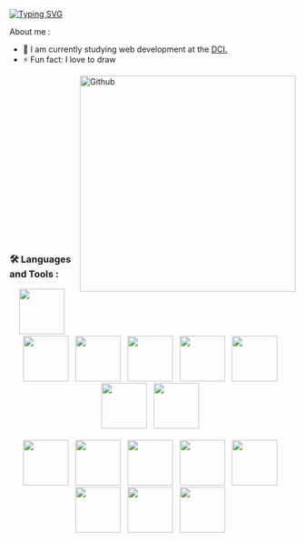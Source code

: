 
[![Typing SVG](https://readme-typing-svg.demolab.com?font=cyber+city&size=24&pause=1000&color=1BE9BA&width=435&height=100&lines=Hi%2C+my+name+is+Oscar+;I'm+a+beginner+web+developer)](https://git.io/typing-svg)

About me :

- 🌱  I am currently studying web development at the [DCI.](https://digitalcareerinstitute.org/)
- ⚡  Fun fact: I love to draw


<img width=380 align="right" alt="Github"
src="https://raw.githubusercontent.com/Rishabh2804/Rishabh2804/master/Resources/Developer.gif" 
/> 
<br>
<br>
<br>
<br>
<br>
<br>
<br>
<br>
<br>
<br>
<br>
<br>
<br>
<br>
<br>
<br>
<br>
### :hammer_and_wrench: Languages and Tools :
<div id="languages" align="center">
  <img src="https://cdn.jsdelivr.net/gh/devicons/devicon/icons/linux/linux-plain.svg" width="80" height="80"/>&nbsp;&nbsp;
  <img src="https://cdn.jsdelivr.net/gh/devicons/devicon/icons/amazonwebservices/amazonwebservices-original-wordmark.svg"width="80" height="80"/>&nbsp;&nbsp;
  <img src="https://cdn.jsdelivr.net/gh/devicons/devicon/icons/azure/azure-original-wordmark.svg" width="80" height="80"/>&nbsp;&nbsp;
  <img src="https://cdn.jsdelivr.net/gh/devicons/devicon/icons/docker/docker-original-wordmark.svg" width="80" height="80"/>&nbsp;&nbsp;
  <img src="https://cdn.jsdelivr.net/gh/devicons/devicon/icons/kubernetes/kubernetes-plain-wordmark.svg" width="80" height="80"/>&nbsp;&nbsp;
  <img src="https://cdn.jsdelivr.net/gh/devicons/devicon/icons/nodejs/nodejs-original-wordmark.svg" width="80" height="80"/>&nbsp;&nbsp;
  <img src="https://cdn.jsdelivr.net/gh/devicons/devicon/icons/react/react-original-wordmark.svg" width="80" height="80"/>&nbsp;&nbsp;
  <img src="https://cdn.jsdelivr.net/gh/devicons/devicon/icons/python/python-original-wordmark.svg" width="80" height="80"/>&nbsp;&nbsp;
  <br />
  <br />
  <img src="https://cdn.jsdelivr.net/gh/devicons/devicon/icons/git/git-original-wordmark.svg" width="80" height="80"/>&nbsp;&nbsp;
  <img src="https://cdn.jsdelivr.net/gh/devicons/devicon/icons/gitlab/gitlab-original-wordmark.svg" width="80" height="80"/>&nbsp;&nbsp;
  <img src="https://cdn.jsdelivr.net/gh/devicons/devicon/icons/jenkins/jenkins-original.svg" width="80" height="80"/>&nbsp;&nbsp;
  <img src="https://cdn.jsdelivr.net/gh/devicons/devicon/icons/ansible/ansible-original-wordmark.svg" width="80" height="80"/>&nbsp;&nbsp;
  <img src="https://cdn.jsdelivr.net/gh/devicons/devicon/icons/postgresql/postgresql-original-wordmark.svg" width="80" height="80"/>&nbsp;&nbsp;
  <img src="https://cdn.jsdelivr.net/gh/devicons/devicon/icons/bash/bash-plain.svg" width="80" height="80"/>&nbsp;&nbsp;
  <img src="https://cdn.jsdelivr.net/gh/devicons/devicon/icons/circleci/circleci-plain-wordmark.svg" width="80" height="80"/>&nbsp;&nbsp;
  <img src="https://cdn.jsdelivr.net/gh/devicons/devicon/icons/devicon/devicon-original.svg" width="80" height="80"/>&nbsp;&nbsp;
</div>

